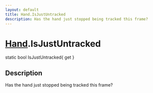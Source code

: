 ```yaml
---
layout: default
title: Hand.IsJustUntracked
description: Has the hand just stopped being tracked this frame?
---
```

# [Hand]({{site.url}}/Pages/Reference/Hand.html).IsJustUntracked

<div class='signature' markdown='1'>
static bool IsJustUntracked{ get }
</div>

## Description
Has the hand just stopped being tracked this frame?

